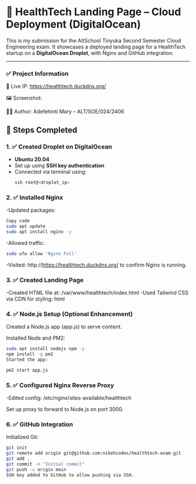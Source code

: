 # 🚀 HealthTech Landing Page – Cloud Deployment (DigitalOcean)

This is my submission for the AltSchool Tinyuka Second Semester Cloud Engineering exam. It showcases a deployed landing page for a HealthTech startup on a **DigitalOcean Droplet**, with Nginx and GitHub integration.

---

### ✅ Project Information
🔗 Live IP: https://healthtech.duckdns.org/

🖼️ Screenshot:

🧑‍💻 Author: Adefehinti Mary – ALT/SOE/024/2406


## 📌 Steps Completed

### 1. ✅ Created Droplet on DigitalOcean
-  **Ubuntu 20.04**
- Set up using **SSH key authentication**
- Connected via terminal using:
  ```bash
  ssh root@<droplet_ip>
### 2. ✅ Installed Nginx
-Updated packages:

```bash
Copy code
sudo apt update
sudo apt install nginx -y
```
-Allowed traffic:

```bash
sudo ufw allow 'Nginx Full'
```

-Visited:
http://https://healthtech.duckdns.org/ to confirm Nginx is running.

### 3. ✅ Created Landing Page
-Created HTML file at:
/var/www/healthtech/index.html
-Used Tailwind CSS via CDN for styling:
html

### 4. ✅ Node.js Setup (Optional Enhancement)
Created a Node.js app (app.js) to serve content.

Installed Node and PM2:

```bash
sudo apt install nodejs npm -y
npm install -g pm2
Started the app:
```
```bash
pm2 start app.js
```
### 5. ✅ Configured Nginx Reverse Proxy
   
-Edited config:
/etc/nginx/sites-available/healthtech

Set up proxy to forward to Node.js on port 3000.

### 6. ✅ GitHub Integration
Initialized Git:

```bash
git init
git remote add origin git@github.com:nikehcodes/healthtech-exam.git
git add .
git commit -m "Initial commit"
git push -u origin main
SSH key added to GitHub to allow pushing via SSH.
```





